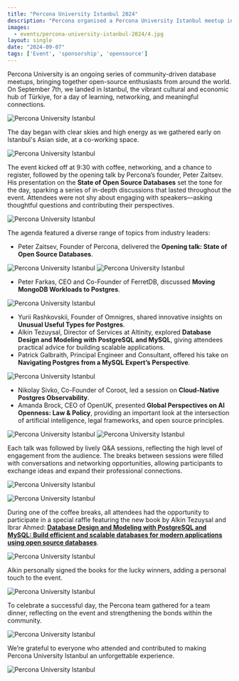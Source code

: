 ```yaml
---
title: "Percona University Istanbul 2024"
description: "Percona organised a Percona University Istanbul meetup in Istanbul at September 7th 2024. It was a free database event about MySQL, PostgreSQL, MariaDB, and MongoDB. "
images:
  - events/percona-university-istanbul-2024/4.jpg
layout: single
date: "2024-09-07"
tags: ['Event', 'sponsorship', 'opensource']
---
```

Percona University is an ongoing series of community-driven database meetups, bringing together open-source enthusiasts from around the world. On September 7th, we landed in Istanbul, the vibrant cultural and economic hub of Türkiye, for a day of learning, networking, and meaningful connections.

![Percona University Istanbul](/events/percona-university-istanbul-2024/15.jpg)

The day began with clear skies and high energy as we gathered early on Istanbul's Asian side, at a co-working space. 

![Percona University Istanbul](/events/percona-university-istanbul-2024/6.jpg)

The event kicked off at 9:30 with coffee, networking, and a chance to register, followed by the opening talk by Percona’s founder, Peter Zaitsev. His presentation on the **State of Open Source Databases** set the tone for the day, sparking a series of in-depth discussions that lasted throughout the event. Attendees were not shy about engaging with speakers—asking thoughtful questions and contributing their perspectives.

![Percona University Istanbul](/events/percona-university-istanbul-2024/12.jpg)

The agenda featured a diverse range of topics from industry leaders:

* Peter Zaitsev, Founder of Percona, delivered the **Opening talk: State of Open Source Databases**.

![Percona University Istanbul](/events/percona-university-istanbul-2024/5.jpg)
![Percona University Istanbul](/events/percona-university-istanbul-2024/10.jpg)

* Peter Farkas, CEO and Co-Founder of FerretDB, discussed **Moving MongoDB Workloads to Postgres**.

![Percona University Istanbul](/events/percona-university-istanbul-2024/11.jpg)

* Yurii Rashkovskii, Founder of Omnigres, shared innovative insights on **Unusual Useful Types for Postgres**.
* Alkin Tezuysal, Director of Services at Altinity, explored **Database Design and Modeling with PostgreSQL and MySQL**, giving attendees practical advice for building scalable applications.
* Patrick Galbraith, Principal Engineer and Consultant, offered his take on **Navigating Postgres from a MySQL Expert’s Perspective**.

![Percona University Istanbul](/events/percona-university-istanbul-2024/7.jpg)

* Nikolay Sivko, Co-Founder of Coroot, led a session on **Cloud-Native Postgres Observability**.
* Amanda Brock, CEO of OpenUK, presented **Global Perspectives on AI Openness: Law & Policy**, providing an important look at the intersection of artificial intelligence, legal frameworks, and open source principles.

![Percona University Istanbul](/events/percona-university-istanbul-2024/8.jpg)
![Percona University Istanbul](/events/percona-university-istanbul-2024/9.jpg)

Each talk was followed by lively Q&A sessions, reflecting the high level of engagement from the audience. The breaks between sessions were filled with conversations and networking opportunities, allowing participants to exchange ideas and expand their professional connections.

![Percona University Istanbul](/events/percona-university-istanbul-2024/14.jpg)

![Percona University Istanbul](/events/percona-university-istanbul-2024/13.jpg)

During one of the coffee breaks, all attendees had the opportunity to participate in a special raffle featuring the new book by Alkin Tezuysal and Ibrar Ahmed: [**Database Design and Modeling with PostgreSQL and MySQL: Build efficient and scalable databases for modern applications using open source databases**](https://www.amazon.com/Database-Design-Modeling-PostgreSQL-MySQL/dp/1803233478). 

![Percona University Istanbul](/events/percona-university-istanbul-2024/3.jpg)

Alkin personally signed the books for the lucky winners, adding a personal touch to the event.

![Percona University Istanbul](/events/percona-university-istanbul-2024/2.jpg)

To celebrate a successful day, the Percona team gathered for a team dinner, reflecting on the event and strengthening the bonds within the community.

![Percona University Istanbul](/events/percona-university-istanbul-2024/1.JPG)

We’re grateful to everyone who attended and contributed to making Percona University Istanbul an unforgettable experience.

![Percona University Istanbul](/events/percona-university-istanbul-2024/4.jpg)
